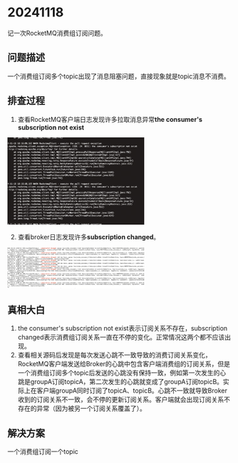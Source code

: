 # 20241118

记一次RocketMQ消费组订阅问题。

## 问题描述

一个消费组订阅多个topic出现了消息阻塞问题，直接现象就是topic消息不消费。

## 排查过程

1. 查看RocketMQ客户端日志发现许多拉取消息异常**the consumer's subscription not exist**

<img src="../images/image-20241118203312425.png" alt="image-20241118203312425" style="zoom:30%;" />

2. 查看broker日志发现许多**subscription changed**。

<img src="../images/image-20241118203606037.png" alt="image-20241118203606037" style="zoom:30%;" />

## 真相大白

1. the consumer's subscription not exist表示订阅关系不存在，subscription changed表示消费组订阅关系一直在不停的变化。正常情况这两个都不应该出现。
2. 查看相关源码后发现是每次发送心跳不一致导致的消费订阅关系变化，RocketMQ客户端发送给Broker的心跳中包含客户端消费组的订阅关系，但是一个消费组订阅多个topic后发送的心跳没有保持一致，例如第一次发生的心跳是groupA订阅topicA，第二次发生的心跳就变成了groupA订阅topicB。实际上在客户端groupA同时订阅了topicA、topicB。心跳不一致就导致Broker收到的订阅关系不一致，会不停的更新订阅关系。客户端就会出现订阅关系不存在的异常（因为被另一个订阅关系覆盖了）。

## 解决方案

一个消费组订阅一个topic

